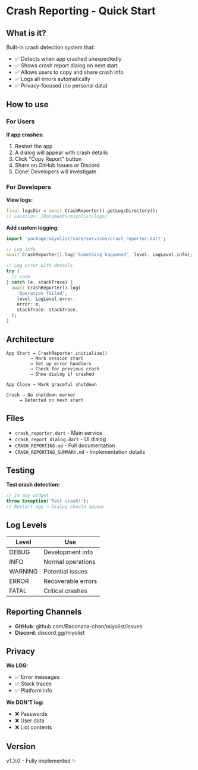 # Crash Reporting - Quick Start

## What is it?

Built-in crash detection system that:
- ✅ Detects when app crashed unexpectedly
- ✅ Shows crash report dialog on next start
- ✅ Allows users to copy and share crash info
- ✅ Logs all errors automatically
- ✅ Privacy-focused (no personal data)

## How to use

### For Users

**If app crashes:**
1. Restart the app
2. A dialog will appear with crash details
3. Click "Copy Report" button
4. Share on GitHub Issues or Discord
5. Done! Developers will investigate

### For Developers

**View logs:**
```dart
final logsDir = await CrashReporter().getLogsDirectory();
// Location: /Documents/miyolist/logs/
```

**Add custom logging:**
```dart
import 'package:miyolist/core/services/crash_reporter.dart';

// Log info
await CrashReporter().log('Something happened', level: LogLevel.info);

// Log error with details
try {
  // code
} catch (e, stackTrace) {
  await CrashReporter().log(
    'Operation failed',
    level: LogLevel.error,
    error: e,
    stackTrace: stackTrace,
  );
}
```

## Architecture

```
App Start → CrashReporter.initialize()
         → Mark session start
         → Set up error handlers
         → Check for previous crash
         → Show dialog if crashed
         
App Close → Mark graceful shutdown

Crash → No shutdown marker
     → Detected on next start
```

## Files

- `crash_reporter.dart` - Main service
- `crash_report_dialog.dart` - UI dialog
- `CRASH_REPORTING.md` - Full documentation
- `CRASH_REPORTING_SUMMARY.md` - Implementation details

## Testing

**Test crash detection:**
```dart
// In any widget
throw Exception('Test crash!');
// Restart app → Dialog should appear
```

## Log Levels

| Level | Use |
|-------|-----|
| DEBUG | Development info |
| INFO | Normal operations |
| WARNING | Potential issues |
| ERROR | Recoverable errors |
| FATAL | Critical crashes |

## Reporting Channels

- **GitHub**: github.com/Baconana-chan/miyolist/issues
- **Discord**: discord.gg/miyolist

## Privacy

**We LOG:**
- ✅ Error messages
- ✅ Stack traces
- ✅ Platform info

**We DON'T log:**
- ❌ Passwords
- ❌ User data
- ❌ List contents

## Version

v1.3.0 - Fully implemented ✨
